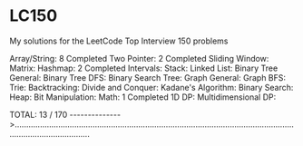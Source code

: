 # LC150
My solutions for the LeetCode Top Interview 150 problems

Array/String: 8 Completed
Two Pointer: 2 Completed
Sliding Window:
Matrix:
Hashmap: 2 Completed
Intervals:
Stack:
Linked List:
Binary Tree General:
Binary Tree DFS:
Binary Search Tree:
Graph General:
Graph BFS:
Trie:
Backtracking:
Divide and Conquer:
Kadane's Algorithm:
Binary Search:
Heap:
Bit Manipulation:
Math: 1 Completed
1D DP:
Multidimensional DP:

TOTAL:
13 / 170
-------------->.............................................................................................................................................................